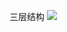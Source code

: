 三层结构
![](https://pic-1257412153.cos.ap-nanjing.myqcloud.com/images/2023/06/19/20230619194825-8694a2.png)
